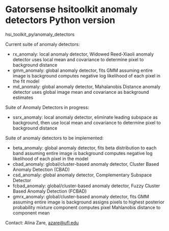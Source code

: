 # Gatorsense hsitoolkit anomaly detectors Python version
hsi_toolkit_py/anomaly_detectors

Current suite of anomaly detectors:
- rx_anomaly: local anomaly detector, Widowed Reed-Xiaoli anomaly detector uses local mean and covariance to determine pixel to background distance
- gmm_anomaly: global anomaly detector, fits GMM assuming entire image is background computes negative log likelihood of each pixel in the fit model
- md_anomaly: global anomaly detector, Mahalanobis Distance anomaly detector uses global image mean and covariance as background estimates

Suite of Anomaly Detectors in progress:
- ssrx_anomaly: local anomaly detector, eliminate leading subspace as background, then use local mean and covariance to determine pixel to background distance

Suite of anomaly detectors to be implemented:
- beta_anomaly: global anomaly detector, fits beta distribution to each band assuming entire image is background computes negative log likelihood of each pixel in the model
- cbad_anomaly: global/cluster-based anomaly detector, Cluster Based Anomaly Detection (CBAD)
- csd_anomaly: global anomaly detector, Complementary Subspace Detector
- fcbad_anomaly: global/cluster-based anomaly detector, Fuzzy Cluster Based Anomaly Detection (FCBAD)
- gmrx_anomaly: global/cluster-based anomaly detector, fits GMM assuming entire image is background assigns pixels to highest posterior probability mixture component computes pixel Mahlanobis distance to component mean




Contact: Alina Zare, azare@ufl.edu
